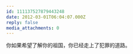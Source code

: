 ```yaml
---
id: 111137527879443248
date: 2012-03-01T06:04:07.000Z
reply: false
media_attachments: 0
---
```


你如果希望了解你的祖国，你已经走上了犯罪的道路。

